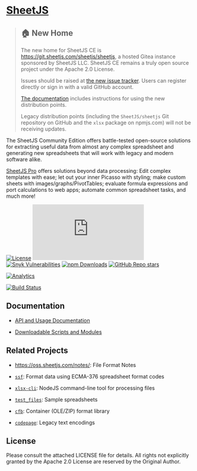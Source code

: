 # [SheetJS](https://sheetjs.com)

> ## 🏠 New Home
> 
> The new home for SheetJS CE is <https://git.sheetjs.com/sheetjs/sheetjs>, a
> hosted Gitea instance sponsored by SheetJS LLC.  SheetJS CE remains a truly
> open source project under the Apache 2.0 License.
> 
> Issues should be raised at [the new issue tracker](https://git.sheetjs.com/sheetjs/sheetjs/issues).
> Users can register directly or sign in with a valid GitHub account.
> 
> [The documentation](https://docs.sheetjs.com/docs/getting-started/#installation)
> includes instructions for using the new distribution points.
> 
> Legacy distribution points (including the `SheetJS/sheetjs` Git repository on
> GitHub and the `xlsx` package on npmjs.com) will not be receiving updates.


The SheetJS Community Edition offers battle-tested open-source solutions for
extracting useful data from almost any complex spreadsheet and generating new
spreadsheets that will work with legacy and modern software alike.

[SheetJS Pro](https://sheetjs.com/pro) offers solutions beyond data processing:
Edit complex templates with ease; let out your inner Picasso with styling; make
custom sheets with images/graphs/PivotTables; evaluate formula expressions and
port calculations to web apps; automate common spreadsheet tasks, and much more!

[![License](https://img.shields.io/github/license/SheetJS/sheetjs)](https://github.com/SheetJS/sheetjs/blob/master/LICENSE)
[![Build Status](https://img.shields.io/github/workflow/status/sheetjs/sheetjs/Tests:%20node.js)](https://github.com/SheetJS/sheetjs/actions)
[![Snyk Vulnerabilities](https://img.shields.io/snyk/vulnerabilities/github/SheetJS/sheetjs)](https://snyk.io/test/github/SheetJS/sheetjs)
[![npm Downloads](https://img.shields.io/npm/dm/xlsx.svg)](https://cdn.sheetjs.com/)
[![GitHub Repo stars](https://img.shields.io/github/stars/SheetJS/sheetjs?style=social)](https://github.com/SheetJS/sheetjs)

[![Analytics](https://ga-beacon.appspot.com/UA-36810333-1/SheetJS/sheetjs?pixel)](https://github.com/SheetJS/sheetjs)

[![Build Status](https://saucelabs.com/browser-matrix/sheetjs.svg)](https://saucelabs.com/u/sheetjs)

## Documentation

- [API and Usage Documentation](https://docs.sheetjs.com)

- [Downloadable Scripts and Modules](https://cdn.sheetjs.com)

## Related Projects

- <https://oss.sheetjs.com/notes/>: File Format Notes

- [`ssf`](packages/ssf): Format data using ECMA-376 spreadsheet format codes

- [`xlsx-cli`](packages/xlsx-cli/): NodeJS command-line tool for processing files

- [`test_files`](https://github.com/SheetJS/test_files): Sample spreadsheets

- [`cfb`](https://github.com/SheetJS/js-cfb): Container (OLE/ZIP) format library

- [`codepage`](https://github.com/SheetJS/js-codepage): Legacy text encodings

## License

Please consult the attached LICENSE file for details.  All rights not explicitly
granted by the Apache 2.0 License are reserved by the Original Author.

